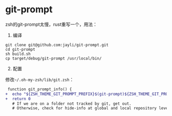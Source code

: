 # git-prompt

zsh的git-prompt太慢，rust重写一个，用法：

1. 编译

```
git clone git@github.com:jayli/git-prompt.git
cd git-prompt
sh build.sh
cp target/debug/git-prompt /usr/local/bin/
```

2. 配置

修改`~/.oh-my-zsh/lib/git.zsh`：

```diff
 function git_prompt_info() {
+  echo "${ZSH_THEME_GIT_PROMPT_PREFIX}$(git-prompt)${ZSH_THEME_GIT_PROMPT_SUFFIX}"
+  return 0
   # If we are on a folder not tracked by git, get out.
   # Otherwise, check for hide-info at global and local repository level
```
